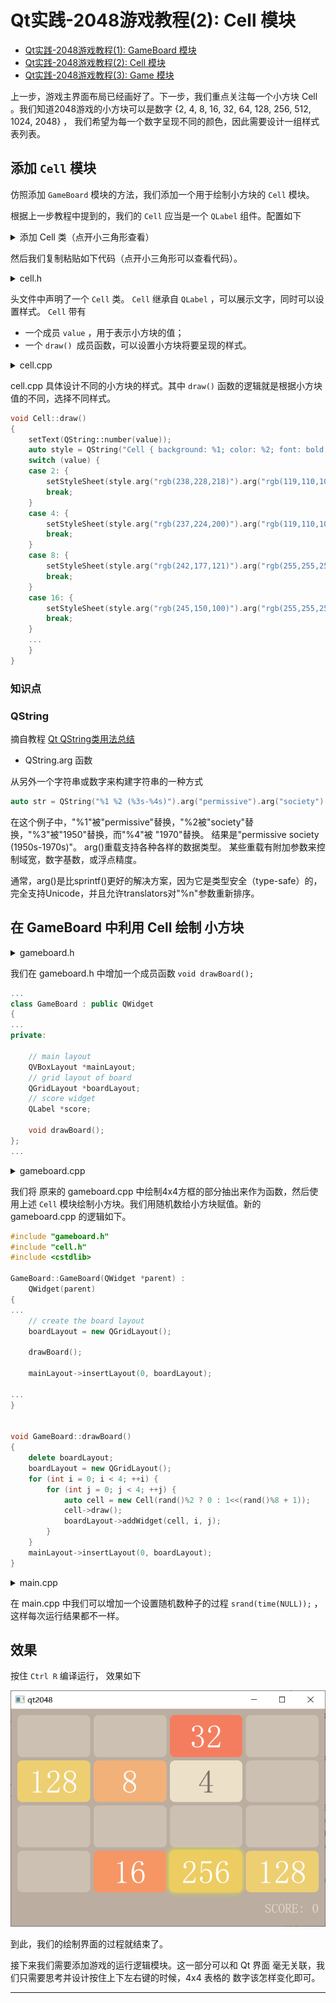 # Qt实践-2048游戏教程(2): Cell 模块

* [Qt实践-2048游戏教程(1): GameBoard 模块](https://github.com/OneForward/TACpp/blob/master/tutorials/qt-2048-v1.md)
* [Qt实践-2048游戏教程(2): Cell 模块](https://github.com/OneForward/TACpp/blob/master/tutorials/qt-2048-v2.md)
* [Qt实践-2048游戏教程(3): Game 模块](https://github.com/OneForward/TACpp/blob/master/tutorials/qt-2048-v3.md)

上一步，游戏主界面布局已经画好了。下一步，我们重点关注每一个小方块 Cell 。我们知道2048游戏的小方块可以是数字 {2, 4, 8, 16, 32, 64, 128, 256, 512, 1024, 2048} ， 我们希望为每一个数字呈现不同的颜色，因此需要设计一组样式表列表。

## 添加 `Cell` 模块

仿照添加 `GameBoard` 模块的方法，我们添加一个用于绘制小方块的 `Cell` 模块。

根据上一步教程中提到的，我们的 `Cell` 应当是一个 `QLabel` 组件。配置如下

<details>
  <summary>添加 Cell 类（点开小三角形查看）</summary>

<img src="imgs/qt2048-add-Cell-class.png" style="zoom:67%;" />
</details>

然后我们复制粘贴如下代码（点开小三角形可以查看代码）。


<details>
  <summary> cell.h   </summary>

```cpp
// cell.h
#ifndef CELL_H
#define CELL_H

#include <QLabel>

class Cell : public QLabel
{
    Q_OBJECT
public:
    Cell(int value);

    void draw();
private:

    int value;
};

#endif // CELL_H
```
</details>

头文件中声明了一个 `Cell` 类。 `Cell` 继承自 `QLabel` ，可以展示文字，同时可以设置样式。 `Cell` 带有

* 一个成员 `value` ，用于表示小方块的值；
* 一个 `draw() `成员函数，可以设置小方块将要呈现的样式。



<details>
  <summary> cell.cpp </summary>

```cpp
// cell.cpp
#include <QGraphicsDropShadowEffect>
#include "cell.h"

Cell::Cell(int v): value(v)
{
    setAlignment(Qt::AlignCenter);
}

void Cell::draw()
{
    setText(QString::number(value));
    auto style = QString("Cell { background: %1; color: %2; font: bold; border-radius: 10px; font: 40pt; }");
    switch (value) {
    case 2: {
        setStyleSheet(style.arg("rgb(238,228,218)").arg("rgb(119,110,101)"));
        break;
    }
    case 4: {
        setStyleSheet(style.arg("rgb(237,224,200)").arg("rgb(119,110,101)"));
        break;
    }
    case 8: {
        setStyleSheet(style.arg("rgb(242,177,121)").arg("rgb(255,255,255)"));
        break;
    }
    case 16: {
        setStyleSheet(style.arg("rgb(245,150,100)").arg("rgb(255,255,255)"));
        break;
    }
    case 32: {
        setStyleSheet(style.arg("rgb(245,125,95)").arg("rgb(255,255,255)"));
        break;
    }
    case 64: {
        setStyleSheet(style.arg("rgb(245,95,60)").arg("rgb(255,255,255)"));
        break;
    }
    case 128: {
        setStyleSheet(style.arg("rgb(237,207,114)").arg("rgb(255,255,255)"));
        break;
    }
    case 256: {
        QGraphicsDropShadowEffect *dse = new QGraphicsDropShadowEffect();
        dse->setColor(Qt::yellow);
        dse->setBlurRadius(20);
        dse->setOffset(-1);
        setGraphicsEffect(dse);
        setStyleSheet(style.arg("rgb(237,204,97)").arg("rgb(255,255,255)"));
        break;
    }
    case 512: {
        QGraphicsDropShadowEffect *dse = new QGraphicsDropShadowEffect();
        dse->setColor(Qt::yellow);
        dse->setBlurRadius(30);
        dse->setOffset(-1);
        setGraphicsEffect(dse);
        setStyleSheet(style.arg("rgb(237,204,97)").arg("rgb(255,255,255)"));
        break;
    }
    case 1024: {
        QGraphicsDropShadowEffect *dse = new QGraphicsDropShadowEffect();
        dse->setColor(Qt::yellow);
        dse->setBlurRadius(40);
        dse->setOffset(-1);
        setGraphicsEffect(dse);
        setStyleSheet(style.arg("rgb(237,204,97)").arg("rgb(255,255,255)"));
        break;
    }
    case 2048: {
        QGraphicsDropShadowEffect *dse = new QGraphicsDropShadowEffect();
        dse->setColor(Qt::yellow);
        dse->setBlurRadius(50);
        dse->setOffset(-1);
        setGraphicsEffect(dse);
        setStyleSheet(style.arg("rgb(237,204,97)").arg("rgb(255,255,255)"));
        break;
    }
    default: {
        setText("");
        setStyleSheet("Cell { background: rgb(204,192,179); border-radius: 10px; }");
    }
    }

}
```

</details>


cell.cpp 具体设计不同的小方块的样式。其中 `draw()` 函数的逻辑就是根据小方块值的不同，选择不同样式。

```cpp
void Cell::draw()
{
    setText(QString::number(value));
    auto style = QString("Cell { background: %1; color: %2; font: bold; border-radius: 10px; font: 40pt; }");
    switch (value) {
    case 2: {
        setStyleSheet(style.arg("rgb(238,228,218)").arg("rgb(119,110,101)"));
        break;
    }
    case 4: {
        setStyleSheet(style.arg("rgb(237,224,200)").arg("rgb(119,110,101)"));
        break;
    }
    case 8: {
        setStyleSheet(style.arg("rgb(242,177,121)").arg("rgb(255,255,255)"));
        break;
    }
    case 16: {
        setStyleSheet(style.arg("rgb(245,150,100)").arg("rgb(255,255,255)"));
        break;
    }
    ...
    }
}
```

### 知识点 

### QString

摘自教程 [Qt QString类用法总结](https://www.jianshu.com/p/12922582f974) 

- QString.arg 函数

从另外一个字符串或数字来构建字符串的一种方式

```cpp
auto str = QString("%1 %2 (%3s-%4s)").arg("permissive").arg("society").arg(1950).arg(1970);
```


在这个例子中，"%1"被"permissive"替换，"%2被"society"替换，"%3"被"1950"替换，而"%4"被 "1970"替换。 结果是"permissive society (1950s-1970s)"。
arg()重载支持各种各样的数据类型。 某些重载有附加参数来控制域宽，数字基数，或浮点精度。

通常，arg()是比sprintf()更好的解决方案，因为它是类型安全（type-safe）的，完全支持Unicode，并且允许translators对"%n"参数重新排序。


## 在 GameBoard 中利用 Cell 绘制 小方块

<details>
  <summary> gameboard.h 
 </summary>

```cpp
#ifndef GAMEBOARD_H
#define GAMEBOARD_H

#include <QLabel>
#include <QVBoxLayout>
#include <QGridLayout>

class GameBoard : public QWidget
{
    Q_OBJECT
public:
    explicit GameBoard(QWidget *parent = 0);

private:

    // main layout
    QVBoxLayout *mainLayout;
    // grid layout of board
    QGridLayout *boardLayout;
    // score widget
    QLabel *score;

    void drawBoard();
};

#endif // GAMEBOARD_H

```
</details>



我们在 gameboard.h 中增加一个成员函数 `void drawBoard();`

```cpp
...
class GameBoard : public QWidget
{
...
private:

    // main layout
    QVBoxLayout *mainLayout;
    // grid layout of board
    QGridLayout *boardLayout;
    // score widget
    QLabel *score;

    void drawBoard();
};
...
```


<details>
  <summary> gameboard.cpp </summary>

```cpp
#include "gameboard.h"
#include "cell.h"
#include <cstdlib>

GameBoard::GameBoard(QWidget *parent) :
    QWidget(parent)
{
    // set default size
    resize(650, 450);

    // create the main layout
    mainLayout = new QVBoxLayout();
    setLayout(mainLayout);

    // create the board layout
    boardLayout = new QGridLayout();

    drawBoard();

    mainLayout->insertLayout(0, boardLayout);

    // create the score widget and add it to the board
    score = new QLabel(QString("SCORE: %1").arg(0));
    score->setStyleSheet("QLabel { color: rgb(235,224,214); font: 16pt; }");
    score->setFixedHeight(50);
    mainLayout->insertWidget(1, score, 0, Qt::AlignRight);

    // style sheet of the board
    setStyleSheet("GameBoard { background-color: rgb(187,173,160) }");
}


void GameBoard::drawBoard()
{
    delete boardLayout;
    boardLayout = new QGridLayout();
    for (int i = 0; i < 4; ++i) {
        for (int j = 0; j < 4; ++j) {
            auto cell = new Cell(rand()%2 ? 0 : 1<<(rand()%8 + 1));
            cell->draw();
            boardLayout->addWidget(cell, i, j); // 将这个 Cell 插入到 boardLayout 的 第 i 行 第 j 列
        }
    }
    mainLayout->insertLayout(0, boardLayout); // 将 boardLayout 插入到 mainLayout 里面
}

```

</details>

我们将 原来的 gameboard.cpp 中绘制4x4方框的部分抽出来作为函数，然后使用上述 `Cell` 模块绘制小方块。我们用随机数给小方块赋值。新的 gameboard.cpp 的逻辑如下。

```cpp
#include "gameboard.h"
#include "cell.h"
#include <cstdlib>

GameBoard::GameBoard(QWidget *parent) :
    QWidget(parent)
{
...
    // create the board layout
    boardLayout = new QGridLayout();

    drawBoard();

    mainLayout->insertLayout(0, boardLayout);

...
}


void GameBoard::drawBoard()
{
    delete boardLayout;
    boardLayout = new QGridLayout();
    for (int i = 0; i < 4; ++i) {
        for (int j = 0; j < 4; ++j) {
            auto cell = new Cell(rand()%2 ? 0 : 1<<(rand()%8 + 1));
            cell->draw();
            boardLayout->addWidget(cell, i, j);
        }
    }
    mainLayout->insertLayout(0, boardLayout);
}
```



<details>
  <summary>  main.cpp  </summary>

```cpp
#include <QApplication>
#include "gameboard.h"

int main(int argc, char *argv[])
{
    QApplication app(argc, argv);

    srand(time(NULL));
    GameBoard board;
    board.show();

    return app.exec();
}
```

</details>

在 main.cpp 中我们可以增加一个设置随机数种子的过程 `srand(time(NULL));` ，这样每次运行结果都不一样。

## 效果

按住 `Ctrl R` 编译运行， 效果如下

![](imgs/qt2048-v2-效果.png)

到此，我们的绘制界面的过程就结束了。

接下来我们需要添加游戏的运行逻辑模块。这一部分可以和 Qt 界面 毫无关联，我们只需要思考并设计按住上下左右键的时候，4x4 表格的 数字该怎样变化即可。

---

